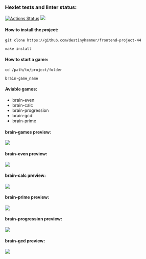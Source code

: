 ### Hexlet tests and linter status:
[![Actions Status](https://github.com/destinyhammer/frontend-project-44/workflows/hexlet-check/badge.svg)](https://github.com/destinyhammer/frontend-project-44/actions)
<a href="https://codeclimate.com/github/destinyhammer/frontend-project-44/maintainability"><img src="https://api.codeclimate.com/v1/badges/8f12e9243f2b3d10ca84/maintainability" /></a>

#### How to install the project:
<pre><code>git clone https://github.com/destinyhammer/frontend-project-44</code></pre>
<pre><code>make install</code></pre>

#### How to start a game:
<pre><code>cd /path/to/project/folder</code></pre>
<pre><code>brain-game_name</code></pre>

#### Aviable games:
<ul>
    <li>brain-even</li>
    <li>brain-calc</li>
    <li>brain-progression</li>
    <li>brain-gcd</li>
    <li>brain-prime</li>
</ul>

#### brain-games preview:
<a href="https://asciinema.org/a/SESRDVtJ48h3HO6NPDIHhEWpg" target="_blank">
    <img src="https://asciinema.org/a/SESRDVtJ48h3HO6NPDIHhEWpg.svg" />
</a>

#### brain-even preview:
<a href="https://asciinema.org/a/yrafmFPXxRNrIVVGOnc1vx1LP" target="_blank">
    <img src="https://asciinema.org/a/yrafmFPXxRNrIVVGOnc1vx1LP.svg" />
</a>

#### brain-calc preview:
<a href="https://asciinema.org/a/HrYOMhI3ahR5w2YUmsdtihhCQ" target="_blank">
    <img src="https://asciinema.org/a/HrYOMhI3ahR5w2YUmsdtihhCQ.svg" />
</a>

#### brain-prime preview:
<a href="https://asciinema.org/a/XBlX8ICJ7hvzRyEmGi10QOa5r" target="_blank">
    <img src="https://asciinema.org/a/XBlX8ICJ7hvzRyEmGi10QOa5r.svg" />
</a>

#### brain-progression preview:
<a href="https://asciinema.org/a/lYdUSWp7C0qI7bONvzTPISgBj" target="_blank">
    <img src="https://asciinema.org/a/lYdUSWp7C0qI7bONvzTPISgBj.svg" />
</a>

#### brain-gcd preview:
<a href="https://asciinema.org/a/wyYbZG9aoHuQJ6mqmrdQ4KYAV" target="_blank">
    <img src="https://asciinema.org/a/wyYbZG9aoHuQJ6mqmrdQ4KYAV.svg" />
</a>
